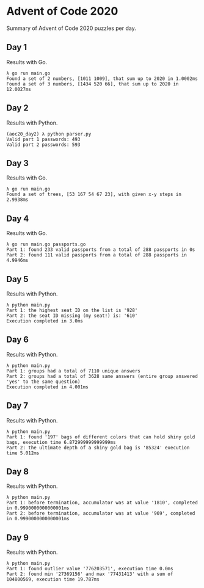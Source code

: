 # Advent of Code 2020

Summary of Advent of Code 2020 puzzles per day.

## Day 1

Results with Go.
```
λ go run main.go
Found a set of 2 numbers, [1011 1009], that sum up to 2020 in 1.0002ms
Found a set of 3 numbers, [1434 520 66], that sum up to 2020 in 12.0027ms
```

## Day 2

Results with Python.
```
(aoc20_day2) λ python parser.py
Valid part 1 passwords: 493
Valid part 2 passwords: 593
```

## Day 3

Results with Go.
```
λ go run main.go
Found a set of trees, [53 167 54 67 23], with given x-y steps in 2.9938ms
```

## Day 4

Results with Go.
```
λ go run main.go passports.go
Part 1: found 233 valid passports from a total of 288 passports in 0s
Part 2: found 111 valid passports from a total of 288 passports in 4.9946ms
```

## Day 5

Results with Python.
```
λ python main.py
Part 1: the highest seat ID on the list is '928'
Part 2: the seat ID missing (my seat!) is: '610'
Execution completed in 3.0ms
```

## Day 6

Results with Python.

```
λ python main.py
Part 1: groups had a total of 7110 unique answers
Part 2: groups had a total of 3628 same answers (entire group answered 'yes' to the same question)
Execution completed in 4.001ms
```

## Day 7

Results with Python.

```
λ python main.py
Part 1: found '197' bags of different colors that can hold shiny gold bags, execution time 6.872999999999999ms
Part 2: the ultimate depth of a shiny gold bag is '85324' execution time 5.012ms
```

## Day 8

Results with Python.

```
λ python main.py
Part 1: before termination, accumulator was at value '1810', completed in 0.9990000000000001ms
Part 2: before termination, accumulator was at value '969', completed in 0.9990000000000001ms
```

## Day 9

Results with Python.

```
λ python main.py
Part 1: found outlier value '776203571', execution time 0.0ms
Part 2: found min '27369156' and max '77431413' with a sum of 104800569, execution time 19.787ms
```
